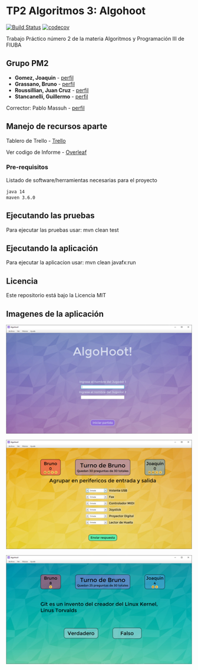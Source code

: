 ﻿# TP2 Algoritmos 3: Algohoot
[![Build Status](https://travis-ci.com/brunograssano/Algoritmos_3_TP2_PM2.svg?token=kxawFvHvMKcCczSHri2q&branch=master)](https://travis-ci.com/brunograssano/Algoritmos_3_TP2_PM2)
[![codecov](https://codecov.io/gh/brunograssano/Algoritmos_3_TP2_PM2/branch/master/graph/badge.svg?token=Rg2WnH9FMd)](https://codecov.io/gh/brunograssano/Algoritmos_3_TP2_PM2)  

Trabajo Práctico número 2 de la materia Algoritmos y Programación III de FIUBA

## Grupo PM2

* **Gomez, Joaquin** - [perfil](https://github.com/joaqogomez)
* **Grassano, Bruno** - [perfil](https://github.com/brunograssano)  
* **Roussillian, Juan Cruz** - [perfil](https://github.com/Uchihacrimson99)
* **Stancanelli, Guillermo** - [perfil](https://github.com/guillermo-st)

Corrector: Pablo Massuh - [perfil](https://github.com/xpitr256)

## Manejo de recursos aparte
Tablero de Trello - [Trello](https://trello.com/b/VJmgsyJc/tp-algoritmos)  

Ver codigo de Informe - [Overleaf](https://www.overleaf.com/read/hjwzhvctscfg)  

### Pre-requisitos

Listado de software/herramientas necesarias para el proyecto

```
java 14
maven 3.6.0
```

## Ejecutando las pruebas

Para ejecutar las pruebas usar: mvn clean test

## Ejecutando la aplicación

Para ejecutar la aplicacion usar: mvn clean javafx:run

## Licencia

Este repositorio está bajo la Licencia MIT

## Imagenes de la aplicación

![Alt text](docs/imagenesApp/ImagenNombresAlgoHoot.PNG?raw=true "Imagen del pedido de nombres de la aplicacion")  

![Alt text](docs/imagenesApp/ImagenPreguntaGrupoAlgoHoot.PNG?raw=true "Imagen de pregunta de grupos")  

![Alt text](docs/imagenesApp/ImagenPreguntaVoFAlgoHoot.PNG?raw=true "Imagen de pregunta de verdadero o falso")
